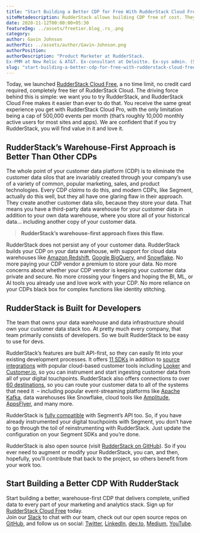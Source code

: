 ```yaml
---
title: "Start Building a Better CDP for Free With RudderStack Cloud Free"
siteMetadescription: RudderStack allows building CDP free of cost. They aim to eliminate the customer data cribs that are always created through the sales & product technologies.
date: 2020-11-12T00:00:00+05:30
featureImg: ../assets/freetier.blog_.rs_.png
category: 
author: Gavin Johnson
authorPic: ../assets/author/Gavin-Johnson.png
authorPosition: 
authorDescription: "Product Marketer at RudderStack. 
Ex-PMM at New Relic & AT&T. Ex-consultant at Deloitte. Ex-sys admin. (Sometimes) Ex-developer."
slug: "start-building-a-better-cdp-for-free-with-rudderstack-cloud-free"
---
```

Today, we launched [RudderStack Cloud Free](https://app.rudderlabs.com/signup?type=freetrial), a no time limit, no credit card required, completely free tier of RudderStack Cloud. The driving force behind this is simple: we want you to try RudderStack, and RudderStack Cloud Free makes it easier than ever to do that. You receive the same great experience you get with RudderStack Cloud Pro, with the only limitation being a cap of 500,000 events per month (that’s roughly 10,000 monthly active users for most sites and apps). We are confident that if you try RudderStack, you will find value in it and love it.

RudderStack’s Warehouse-First Approach is Better Than Other CDPs
----------------------------------------------------------------

The whole point of your customer data platform (CDP) is to eliminate the customer data silos that are invariably created through your company’s use of a variety of common, popular marketing, sales, and product technologies. Every CDP _claims_ to do this, and modern CDPs, like Segment, actually do this well, but they all have one glaring flaw in their approach. They create another customer data silo, because they store your data. That means you have a third-party data warehouse for your customer data in addition to your own data warehouse, where you store all of your historical data… including another copy of your customer data.

> **RudderStack’s warehouse-first approach fixes this flaw.** 

RudderStack does not persist any of your customer data. RudderStack builds your CDP on your data warehouse, with support for cloud data warehouses like [Amazon Redshift](https://aws.amazon.com/redshift/), [Google BigQuery](https://cloud.google.com/bigquery), and [Snowflake](https://www.snowflake.com). No more paying your CDP vendor a premium to store your data. No more concerns about whether your CDP vendor is keeping your customer data private and secure. No more crossing your fingers and hoping the BI, ML, or AI tools you already use and love work with your CDP. No more reliance on your CDPs black box for complex functions like identity stitching.

RudderStack is Built for Developers
-----------------------------------

The team that owns your data warehouse and data infrastructure should own your customer data stack too. At pretty much every company, that team primarily consists of developers. So we built RudderStack to be easy to use for devs.

RudderStack’s features are built API-first, so they can easily fit into your existing development processes. It offers [11 SDKs](https://docs.rudderstack.com/rudderstack-sdk-integration-guides) in addition to [source integrations](https://docs.rudderstack.com/sources) with popular cloud-based customer tools including [Looker](https://looker.com) and [Customer.io](https://customer.io), so you can instrument and start ingesting customer data from all of your digital touchpoints. RudderStack also offers connections to over [60 destinations](https://docs.rudderstack.com/destinations), so you can route your customer data to all of the systems that need it  – including popular event-streaming platforms like [Apache Kafka](https://kafka.apache.org), data warehouses like Snowflake, cloud tools like [Amplitude](https://amplitude.com), [AppsFlyer](https://www.appsflyer.com), and many more.  
  
RudderStack is [fully compatible](https://docs.rudderstack.com/how-to-guides/rudderstack-migration-guide) with Segment’s API too. So, if you have already instrumented your digital touchpoints with Segment, you don’t have to go through the toil of reinstrumenting with RudderStack. Just update the configuration on your Segment SDKs and you’re done.  
  
RudderStack is also open source (visit [RudderStack on GitHub](https://github.com/rudderlabs)). So if you ever need to augment or modify your RudderStack, you can, and then, hopefully, you’ll contribute that back to the project, so others benefit from your work too.

Start Building a Better CDP With RudderStack
--------------------------------------------

Start building a better, warehouse-first CDP that delivers complete, unified data to every part of your marketing and analytics stack. Sign up for [RudderStack Cloud Free](https://app.rudderlabs.com/signup?type=freetrial) today.  
Join our [Slack](https://resources.rudderstack.com/join-rudderstack-slack) to chat with our team, check out our open source repos on [GitHub](https://github.com/rudderlabs), and follow us on social: [Twitter](https://twitter.com/RudderStack), [LinkedIn](https://www.linkedin.com/company/rudderlabs/), [dev.to](https://dev.to/rudderstack), [Medium](https://rudderstack.medium.com/), [YouTube](https://www.youtube.com/channel/UCgV-B77bV_-LOmKYHw8jvBw).